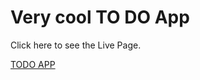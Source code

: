 # Very cool TO DO App

Click here to see the Live Page.

[TODO APP](https://diegop985.github.io/TODO-APP/)
